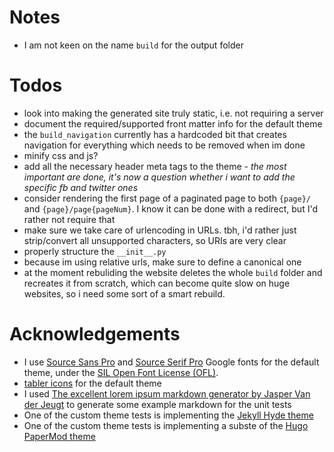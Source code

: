 # Notes
- I am not keen on the name `build` for the output folder

# Todos
- look into making the generated site truly static, i.e. not requiring a server
- document the required/supported front matter info for the default theme
- the `build_navigation` currently has a hardcoded bit that creates navigation for everything which needs to be removed when im done
- minify css and js?
- add all the necessary header meta tags to the theme - _the most important are done, it's now a question whether i want to add the specific fb and twitter ones_
- consider rendering the first page of a paginated page to both `{page}/` and `{page}/page{pageNum}`. I know it can be done with a redirect, but I'd rather not require that
- make sure we take care of urlencoding in URLs. tbh, i'd rather just strip/convert all unsupported characters, so URIs are very clear
- properly structure the `__init__.py`
- because im using relative urls, make sure to define a canonical one
- at the moment rebuliding the website deletes the whole `build` folder and recreates it from scratch, which can become quite slow on huge websites, so i need some sort of a smart rebuild.

# Acknowledgements
- I use [Source Sans Pro](https://fonts.google.com/specimen/Source+Sans+Pro) and [Source Serif Pro](https://fonts.google.com/specimen/Source+Serif+Pro) Google fonts for the default theme, under the [SIL Open Font License (OFL)](https://scripts.sil.org/cms/scripts/page.php?site_id=nrsi&id=OFL).
- [tabler icons](https://tabler-icons.io/) for the default theme
- I used [The excellent lorem ipsum markdown generator by Jasper Van der Jeugt](https://jaspervdj.be/lorem-markdownum/) to generate some example markdown for the unit tests
- One of the custom theme tests is implementing the [Jekyll Hyde theme](https://github.com/poole/hyde)
- One of the custom theme tests is implementing a subste of the [Hugo PaperMod theme](https://github.com/adityatelange/hugo-PaperMod/)
